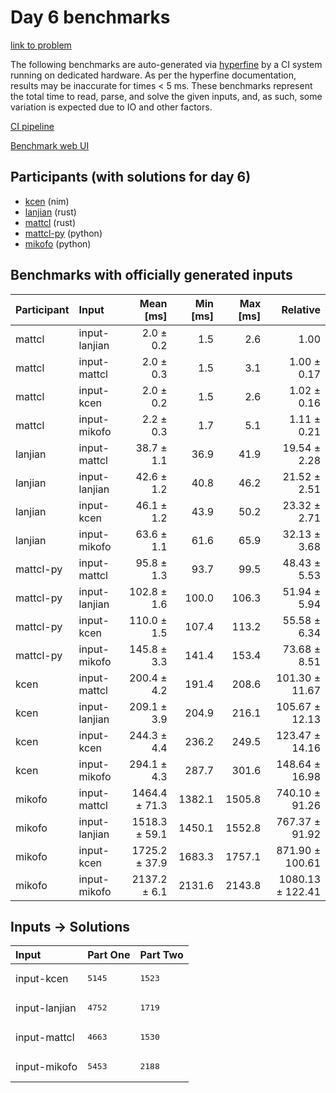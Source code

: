 # Day 6 benchmarks

[link to problem](https://adventofcode.com/2024/day/6)

The following benchmarks are auto-generated via
[hyperfine](https://github.com/sharkdp/hyperfine) by a CI system running on
dedicated hardware. As per the hyperfine documentation, results may be
inaccurate for times < 5 ms. These benchmarks represent the total time to read,
parse, and solve the given inputs, and, as such, some variation is expected due
to IO and other factors.

[CI pipeline](http://ci.papercode.net:8080/teams/main/pipelines/aoc2024)

[Benchmark web UI](https://aoc.ancalagon.black)


## Participants (with solutions for day 6)

- [kcen](https://github.com/kcen/aoc2024) (nim)
- [lanjian](https://github.com/lanjian/aoc-2024) (rust)
- [mattcl](https://github.com/mattcl/aoc2024) (rust)
- [mattcl-py](https://github.com/mattcl/aoc2024-py) (python)
- [mikofo](https://github.com/mikofo/aoc2024) (python)


## Benchmarks with officially generated inputs

| Participant | Input | Mean [ms] | Min [ms] | Max [ms] | Relative |
|:---|:---|---:|---:|---:|---:|
| mattcl | input-lanjian | 2.0 ± 0.2 | 1.5 | 2.6 | 1.00 |
| mattcl | input-mattcl | 2.0 ± 0.3 | 1.5 | 3.1 | 1.00 ± 0.17 |
| mattcl | input-kcen | 2.0 ± 0.2 | 1.5 | 2.6 | 1.02 ± 0.16 |
| mattcl | input-mikofo | 2.2 ± 0.3 | 1.7 | 5.1 | 1.11 ± 0.21 |
| lanjian | input-mattcl | 38.7 ± 1.1 | 36.9 | 41.9 | 19.54 ± 2.28 |
| lanjian | input-lanjian | 42.6 ± 1.2 | 40.8 | 46.2 | 21.52 ± 2.51 |
| lanjian | input-kcen | 46.1 ± 1.2 | 43.9 | 50.2 | 23.32 ± 2.71 |
| lanjian | input-mikofo | 63.6 ± 1.1 | 61.6 | 65.9 | 32.13 ± 3.68 |
| mattcl-py | input-mattcl | 95.8 ± 1.3 | 93.7 | 99.5 | 48.43 ± 5.53 |
| mattcl-py | input-lanjian | 102.8 ± 1.6 | 100.0 | 106.3 | 51.94 ± 5.94 |
| mattcl-py | input-kcen | 110.0 ± 1.5 | 107.4 | 113.2 | 55.58 ± 6.34 |
| mattcl-py | input-mikofo | 145.8 ± 3.3 | 141.4 | 153.4 | 73.68 ± 8.51 |
| kcen | input-mattcl | 200.4 ± 4.2 | 191.4 | 208.6 | 101.30 ± 11.67 |
| kcen | input-lanjian | 209.1 ± 3.9 | 204.9 | 216.1 | 105.67 ± 12.13 |
| kcen | input-kcen | 244.3 ± 4.4 | 236.2 | 249.5 | 123.47 ± 14.16 |
| kcen | input-mikofo | 294.1 ± 4.3 | 287.7 | 301.6 | 148.64 ± 16.98 |
| mikofo | input-mattcl | 1464.4 ± 71.3 | 1382.1 | 1505.8 | 740.10 ± 91.26 |
| mikofo | input-lanjian | 1518.3 ± 59.1 | 1450.1 | 1552.8 | 767.37 ± 91.92 |
| mikofo | input-kcen | 1725.2 ± 37.9 | 1683.3 | 1757.1 | 871.90 ± 100.61 |
| mikofo | input-mikofo | 2137.2 ± 6.1 | 2131.6 | 2143.8 | 1080.13 ± 122.41 |


## Inputs -> Solutions

| Input | Part One | Part Two |
|:---|:---|:---|
|input-kcen|<pre>5145</pre>|<pre>1523</pre>|
|input-lanjian|<pre>4752</pre>|<pre>1719</pre>|
|input-mattcl|<pre>4663</pre>|<pre>1530</pre>|
|input-mikofo|<pre>5453</pre>|<pre>2188</pre>|